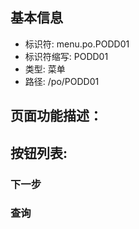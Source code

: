 
## 基本信息

- 标识符: menu.po.PODD01
- 标识符缩写: PODD01
- 类型: 菜单
- 路径: /po/PODD01

## 页面功能描述：





## 按钮列表:


### 下一步



### 查询


